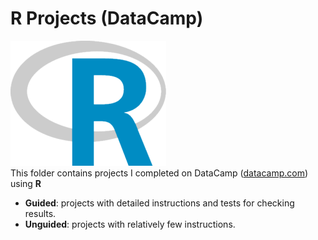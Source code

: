 # R Projects (DataCamp)  
![R Logo](../../assets/R.png)  
This folder contains projects I completed on DataCamp ([datacamp.com](datacamp.com)) using **R**

- **Guided**: projects with detailed instructions and tests for checking results.
- **Unguided**: projects with relatively few instructions.
